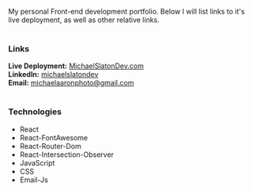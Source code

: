 My personal Front-end development portfolio. Below I will list links to it's live deployment, as well as other relative links.<br>
<br>
### Links<br>
**Live Deployment:** [MichaelSlatonDev.com](http://www.michaelslatondev.com)<br>
**LinkedIn:** [michaelslatondev](https://www.linkedin.com/in/michaelslatondev/)<br>
**Email:** [michaelaaronphoto@gmail.com](mailto:michaelaaronphoto@gmail.com)<br>
<br>
### Technologies<br>
* React<br>
* React-FontAwesome<br>
* React-Router-Dom<br>
* React-Intersection-Observer<br>
* JavaScript<br>
* CSS<br>
* Email-Js<br>